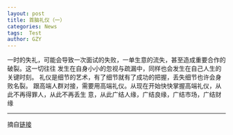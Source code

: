 ```yaml
---
layout: post
title: 首脑礼仪（一）
categories: News
tags:  Test
author: GZY
---
```


一时的失礼，可能会导致一次面试的失败，一单生意的流失，甚至造成重要合作的破裂。这一切往往 发生在自身小小的忽视与疏漏中，同样也会发生在自己人生的关键时刻。 礼仪是细节的艺术，有了细节就有了成功的把握，丢失细节也许会身败名裂。 跟高端人群对接，需要用高端礼仪。从现在开始快快掌握高端礼仪，从此不再得罪人，从此不再丢生 意，从此广结人缘，广结良缘，广结市场，广结财缘

*****

摘自[链接](https://class.qq.com/class/20292.html)